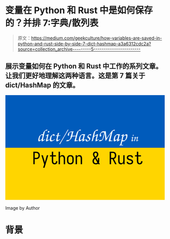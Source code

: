 # 变量在 Python 和 Rust 中是如何保存的？并排 7:字典/散列表

> 原文：<https://medium.com/geekculture/how-variables-are-saved-in-python-and-rust-side-by-side-7-dict-hashmap-a3a6312cdc2a?source=collection_archive---------5----------------------->

## 展示变量如何在 Python 和 Rust 中工作的系列文章。让我们更好地理解这两种语言。这是第 7 篇关于 dict/HashMap 的文章。

![](img/f306b721f2eb5d5214433ec6fee45b41.png)

Image by Author

# 背景